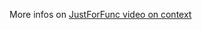 More infos on [JustForFunc video on context](https://youtu.be/LSzR0VEraWw?list=PL64wiCrrxh4Jisi7OcCJIUpguV_f5jGnZ)